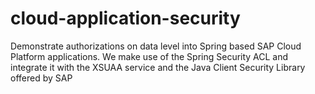 # cloud-application-security
Demonstrate authorizations on data level into Spring based SAP Cloud Platform applications. We  make use of the Spring Security ACL and integrate it with the XSUAA service and the Java Client Security Library offered by SAP

